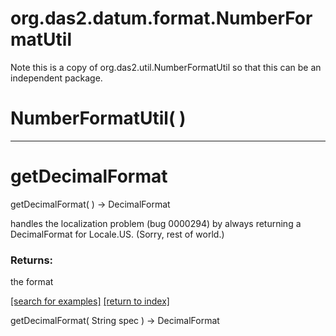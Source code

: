 # org.das2.datum.format.NumberFormatUtil

Note this is a copy of org.das2.util.NumberFormatUtil so that this can be an
 independent package.

# NumberFormatUtil( )


***
<a name="getDecimalFormat"></a>
# getDecimalFormat
getDecimalFormat(  ) &rarr; DecimalFormat

handles the localization problem (bug 0000294) by always returning a DecimalFormat
 for Locale.US. (Sorry, rest of world.)

### Returns:
the format

<a href="https://github.com/autoplot/dev/search?q=getDecimalFormat&unscoped_q=getDecimalFormat">[search for examples]</a>
<a href="https://github.com/autoplot/documentation/blob/master/javadoc/index-all.md">[return to index]</a>

getDecimalFormat( String spec ) &rarr; DecimalFormat<br>
